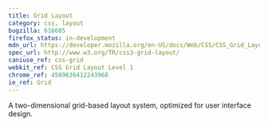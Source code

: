 ```yaml
---
title: Grid Layout
category: css, layout
bugzilla: 616605
firefox_status: in-development
mdn_url: https://developer.mozilla.org/en-US/docs/Web/CSS/CSS_Grid_Layout
spec_url: http://www.w3.org/TR/css3-grid-layout/
caniuse_ref: css-grid
webkit_ref: CSS Grid Layout Level 1
chrome_ref: 4589636412243968
ie_ref: Grid
---
```


A two-dimensional grid-based layout system, optimized for user interface design.
